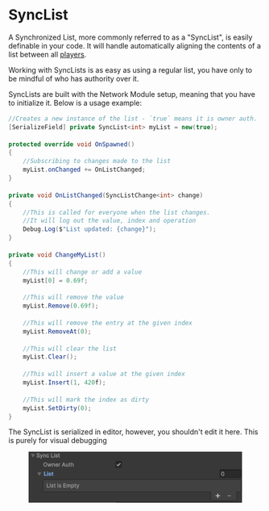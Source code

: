 # SyncList

A Synchronized List, more commonly referred to as a "SyncList", is easily definable in your code. It will handle automatically aligning the contents of a list between all [players](../../playerid-client-connection.md).&#x20;

Working with SyncLists is as easy as using a regular list, you have only to be mindful of who has authority over it.

SyncLists are built with the Network Module setup, meaning that you have to initialize it. Below is a usage example:

```csharp
//Creates a new instance of the list - `true` means it is owner auth. 
[SerializeField] private SyncList<int> myList = new(true);

protected override void OnSpawned()
{
    //Subscribing to changes made to the list
    myList.onChanged += OnListChanged;
}

private void OnListChanged(SyncListChange<int> change)
{
    //This is called for everyone when the list changes.
    //It will log out the value, index and operation
    Debug.Log($"List updated: {change}");
}

private void ChangeMyList()
{
    //This will change or add a value
    myList[0] = 0.69f;
    
    //This will remove the value
    myList.Remove(0.69f);
    
    //This will remove the entry at the given index
    myList.RemoveAt(0);
    
    //This will clear the list
    myList.Clear();
    
    //This will insert a value at the given index
    myList.Insert(1, 420f);
    
    //This will mark the index as dirty
    myList.SetDirty(0);
}
```

The SyncList is serialized in editor, however, you shouldn't edit it here. This is purely for visual debugging

<figure><img src="../../../.gitbook/assets/image (6).png" alt=""><figcaption></figcaption></figure>
